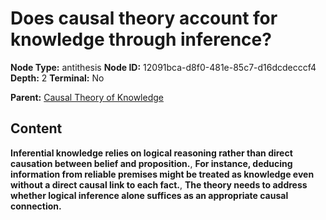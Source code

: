# Does causal theory account for knowledge through inference?

**Node Type:** antithesis
**Node ID:** 12091bca-d8f0-481e-85c7-d16dcdecccf4
**Depth:** 2
**Terminal:** No

**Parent:** [Causal Theory of Knowledge](causal-theory-of-knowledge.md)

## Content

**Inferential knowledge relies on logical reasoning rather than direct causation between belief and proposition.**, **For instance, deducing information from reliable premises might be treated as knowledge even without a direct causal link to each fact.**, **The theory needs to address whether logical inference alone suffices as an appropriate causal connection.**
